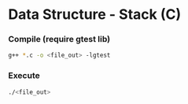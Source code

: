 # Data Structure - Stack (C)

### Compile (require gtest lib)
```sh
g++ *.c -o <file_out> -lgtest
```

### Execute
```sh
./<file_out>
```